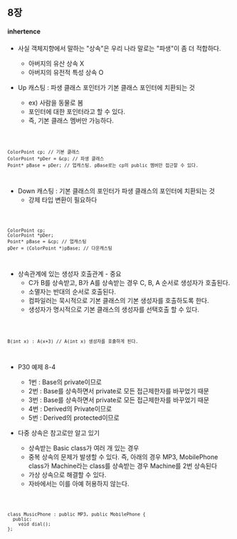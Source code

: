 ## 8장

#### inhertence
* 사실 객체지향에서 말하는 "상속"은 우리 나라 말로는 "파생"이 좀 더 적합하다.
  + 아버지의 유산 상속 X
  + 아버지의 유전적 특성 상속 O
  
* Up 캐스팅 : 파생 클래스 포인터가 기본 클래스 포인터에 치환되는 것
  + ex) 사람을 동물로 봄
  + 포인터에 대한 포인터라고 할 수 있다.
  + 즉, 기본 클래스 멤버만 가능하다.
 
<code>

    ColorPoint cp; // 기본 클래스
    ColorPoint *pDer = &cp; // 파생 클래스
    Point* pBase = pDer; // 업캐스팅. pBase로는 cp의 public 멤버만 접근할 수 있다.

</code>

* Down 캐스팅 : 기본 클래스의 포인터가 파생 클래스의 포인터에 치환되는 것
  + 강제 타입 변환이 필요하다
  
<code>

    ColorPoint cp;
    ColorPoint *pDer;
    Point* pBase = &cp; // 업캐스팅
    pDer = (ColorPoint *)pBase; // 다운캐스팅

</code>

* 상속관계에 있는 생성자 호출관계 - 중요
  + C가 B를 상속받고, B가 A를 상속받는 경우 C, B, A 순서로 생성자가 호출된다.
  + 소멸자는 반대의 순서로 호출된다.
  + 컴파일러는 묵시적으로 기본 클래스의 기본 생성자를 호출하도록 한다.
  + 생성자가 명시적으로 기본 클래스의 생성자를 선택호출 할 수 있다.

<code>

    B(int x) : A(x+3) // A(int x) 생성자를 호출하게 된다.

</code>

* P30 예제 8-4
  + 1번 : Base의 private이므로
  + 2번 : Base를 상속하면서 private로 모든 접근제한자를 바꾸었기 때문
  + 3번 : Base를 상속하면서 private로 모든 접근제한자를 바꾸었기 때문
  + 4번 : Derived의 Private이므로
  + 5번 : Derived의 protected이므로

* 다중 상속은 참고로만 알고 있기
  + 상속받는 Basic class가 여러 개 있는 경우
  + 중복 상속의 문제가 발생할 수 있다. 즉, 아래의 경우 MP3, MobilePhone class가 Machine라는 class를 상속받는 경우 Machine를 2번 상속된다
  + 가상 상속으로 해결할 수 있다.
  + 자바에서는 이를 아예 허용하지 않는다.
  
<code>

    class MusicPhone : public MP3, public MobilePhone {
      public:
        void dial();
    };

</code>
